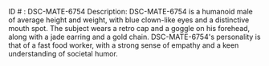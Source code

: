 ID # : DSC-MATE-6754
Description: DSC-MATE-6754 is a humanoid male of average height and weight, with blue clown-like eyes and a distinctive mouth spot. The subject wears a retro cap and a goggle on his forehead, along with a jade earring and a gold chain. DSC-MATE-6754's personality is that of a fast food worker, with a strong sense of empathy and a keen understanding of societal humor.